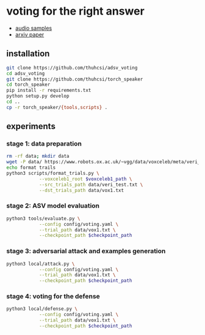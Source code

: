 # voting for the right answer

* [audio samples](https://zyzisyz.github.io/voting_audio_samples/)
* [arxiv paper](https://arxiv.org/abs/2106.07868)

## installation

```bash
git clone https://github.com/thuhcsi/adsv_voting
cd adsv_voting
git clone https://github.com/thuhcsi/torch_speaker
cd torch_speaker
pip install -r requirements.txt
python setup.py develop
cd ..
cp -r torch_speaker/{tools,scripts} .
```

## experiments

### stage 1: data preparation

```bash
rm -rf data; mkdir data
wget -P data/ https://www.robots.ox.ac.uk/~vgg/data/voxceleb/meta/veri_test.txt
echo format trails
python3 scripts/format_trials.py \
			--voxceleb1_root $voxceleb1_path \
			--src_trials_path data/veri_test.txt \
			--dst_trials_path data/vox1.txt
```

### stage 2: ASV model evaluation

```bash
python3 tools/evaluate.py \
			--config config/voting.yaml \
			--trial_path data/vox1.txt \
			--checkpoint_path $checkpoint_path
```

### stage 3: adversarial attack and examples generation

```bash
python3 local/attack.py \
			--config config/voting.yaml \
			--trial_path data/vox1.txt \
			--checkpoint_path $checkpoint_path
```

### stage 4: voting for the defense

```bash
python3 local/defense.py \
			--config config/voting.yaml \
			--trial_path data/vox1.txt \
			--checkpoint_path $checkpoint_path
```
